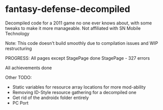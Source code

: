 # fantasy-defense-decompiled
 Decompiled code for a 2011 game no one ever knows about, with some tweaks to make it more manageable. Not affiliated with SN Mobile Technology

Note: This code doesn't build smoothly due to compilation issues and WIP restructuring

PROGRESS:
All pages except StagePage done
StagePage - 327 errors

All achievements done

Other TODO:
- Static variables for resource array locations for more mod-ability
- Removing ID-Style resource gathering for a decompiled one
- Get rid of the androidx folder entirely
- PC Port